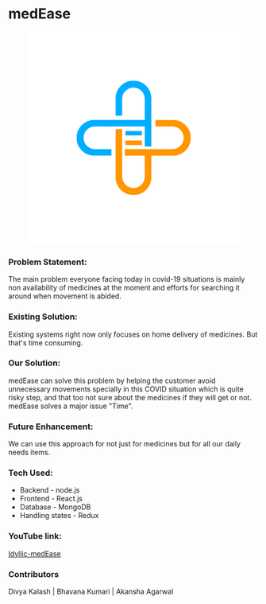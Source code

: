 # medEase

<p align="center">
  <img src="https://github.com/Bhavanak17/medEase/blob/main/idyllic-admin/src/images/logo.png?raw=true" alt="medEase logo"/>
</p>

### Problem Statement:
The main problem everyone facing today in covid-19  situations is mainly non availability of medicines at the moment and efforts for searching it around when movement is abided.

### Existing Solution:
Existing systems right now only focuses on home delivery of medicines. But that's time consuming.

### Our Solution:
medEase can solve this problem by helping the customer avoid unnecessary movements specially in this COVID situation which is quite risky step, and that too not sure about the medicines if they will get or not. medEase solves a major issue "Time".

### Future Enhancement:
We can use this approach for not just for medicines but for all our daily needs items.

### Tech Used:
* Backend - node.js
*  Frontend - React.js
*   Database - MongoDB 
*   Handling states - Redux

### YouTube link:
<a href="https://youtu.be/nf8uLVCNtX0">Idyllic-medEase</a>

### Contributors

Divya Kalash |
  Bhavana Kumari |
  Akansha Agarwal
